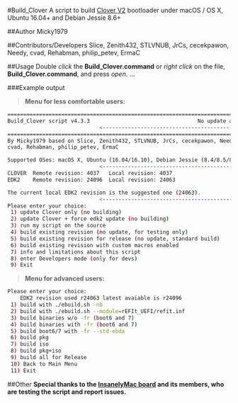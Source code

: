 #Build_Clover
A script to build [Clover V2](https://sourceforge.net/p/cloverefiboot/code/HEAD/tree) bootloader under macOS / OS X, Ubuntu 16.04+ and Debian Jessie 8.6+

##Author
Micky1979

##Contributors/Developers
Slice, Zenith432, STLVNUB, JrCs, cecekpawon, Needy, cvad, Rehabman, philip_petev, ErmaC

##Usage
Double _click_ the **Build_Clover.command** or _right click_ on the file, **Build_Clover.command**, and press _open_.
...

###Example output
>**Menu for less comfortable users:**

``` bash
================================================================================
Build_Clover script v4.3.3                                  No update available.
                             <--------------------------------------------------
================================================================================
By Micky1979 based on Slice, Zenith432, STLVNUB, JrCs, cecekpawon, Needy,
cvad, Rehabman, philip_petev, ErmaC

Supported OSes: macOS X, Ubuntu (16.04/16.10), Debian Jessie (8.4/8.5/8.6/8.7)
                             <--------------------------------------------------
CLOVER	Remote revision: 4037	Local revision: 4037
EDK2	Remote revision: 24096	Local revision: 24063

The current local EDK2 revision is the suggested one (24063).
                             <--------------------------------------------------
Please enter your choice:
 1) update Clover only (no building)
 2) update Clover + force edk2 update (no building)
 3) run my script on the source
 4) build existing revision (no update, for testing only)
 5) build existing revision for release (no update, standard build)
 6) build existing revision with custom macros enabled
 7) info and limitations about this script
 8) enter Developers mode (only for devs)
 9) Exit
```
>**Menu for advanced users:**

``` bash
Please enter your choice:
    EDK2 revision used r24063 latest avaiable is r24096
 1) build with ./ebuild.sh -nb
 2) build with ./ebuild.sh --module=rEFIt_UEFI/refit.inf
 3) build binaries w/o -fr (boot6 and 7)
 4) build binaries with -fr (boot6 and 7)
 5) build boot6/7 with -fr --std-ebda
 6) build pkg
 7) build iso
 8) build pkg+iso
 9) build all for Release
 10) Back to Main Menu
 11) Exit
```
##Other
**Special thanks to the [InsanelyMac board](http://www.insanelymac.com/forum/topic/313240-build-clovercommand-another-script-to-build-standard-clover-or-customized/) and its members, who are testing the script and report issues.**

